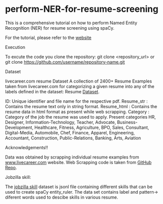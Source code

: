 # perform-NER-for-resume-screening
This is a comprehensive tutorial on how to perform Named Entity Recognition (NER) for resume screening using spaCy.

For the tutorial, please refer to the [website](https://amritaneogi.github.io/)


Execution

To excute the code you clone the repository:
git clone <repository_url>
or
git clone https://github.com/username/repository-name.git

Dataset

livecareer.com resume Dataset
A collection of 2400+ Resume Examples taken from livecareer.com for categorizing a given resume into any of the labels defined in the dataset: Resume [Dataset](https://www.kaggle.com/datasets/snehaanbhawal/resume-dataset).

ID: Unique identifier and file name for the respective pdf.
Resume_str : Contains the resume text only in string format.
Resume_html : Contains the resume data in html format as present while web scrapping.
Category : Category of the job the resume was used to apply.
Present categories
HR, Designer, Information-Technology, Teacher, Advocate, Business-Development, Healthcare, Fitness, Agriculture, BPO, Sales, Consultant, Digital-Media, Automobile, Chef, Finance, Apparel, Engineering, Accountant, Construction, Public-Relations, Banking, Arts, Aviation

Acknowledgements!!

Data was obtained by scrapping individual resume examples from www.livecareer.com website. 
Web Scrapping code is taken from [GitHub Repo](https://github.com/Sbhawal/resumeScraper).

Jobzilla skill:

The [jobzilla skill](https://github.com/kingabzpro/jobzilla_ai/blob/main/jz_skill_patterns.jsonl) dataset is jsonl file containing different skills that can be used to create spaCy entity_ruler. The data set contains label and pattern-> diferent words used to descibe skills in various resume.

